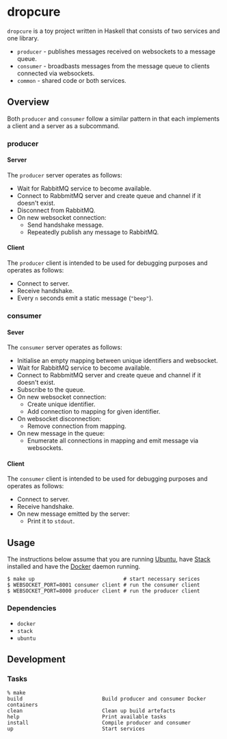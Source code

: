 # dropcure

`dropcure` is a toy project written in Haskell that consists of two services and
one library.

- `producer` - publishes messages received on websockets to a message queue.
- `consumer` - broadbasts messages from the message queue to clients connected via websockets.
- `common` - shared code or both services.

## Overview

Both `producer` and `consumer` follow a similar pattern in that each implements
a client and a server as a subcommand.

### producer

#### Server

The `producer` server operates as follows:

- Wait for RabbitMQ service to become available.
- Connect to RabbmitMQ server and create queue and channel if it doesn't exist.
- Disconnect from RabbitMQ.
- On new websocket connection:
  - Send handshake message.
  - Repeatedly publish any message to RabbitMQ.

#### Client

The `producer` client is intended to be used for debugging purposes and operates
as follows:

- Connect to server.
- Receive handshake.
- Every `n` seconds emit a static message (`"beep"`).

### consumer

#### Sever

The `consumer` server operates as follows:

- Initialise an empty mapping between unique identifiers and websocket.
- Wait for RabbitMQ service to become available.
- Connect to RabbmitMQ server and create queue and channel if it doesn't exist.
- Subscribe to the queue.
- On new websocket connection:
  - Create unique identifier.
  - Add connection to mapping for given identifier.
- On websocket disconnection:
  - Remove connection from mapping.
- On new message in the queue:
  - Enumerate all connections in mapping and emit message via websockets.

#### Client

The `consumer` client is intended to be used for debugging purposes and operates
as follows:

- Connect to server.
- Receive handshake.
- On new message emitted by the server:
  - Print it to `stdout`.

## Usage

The instructions below assume that you are
running [Ubuntu](https://www.ubuntu.com/),
have [Stack](https://docs.haskellstack.org/en/stable/README/) installed and have
the [Docker](https://www.docker.com/) daemon running.

```
$ make up                             # start necessary serices
$ WEBSOCKET_PORT=8001 consumer client # run the consumer client
$ WEBSOCKET_PORT=8000 producer client # run the producer client
```

### Dependencies

- `docker`
- `stack`
- `ubuntu`

## Development

### Tasks

```
% make
build                          Build producer and consumer Docker containers
clean                          Clean up build artefacts
help                           Print available tasks
install                        Compile producer and consumer
up                             Start services
```
